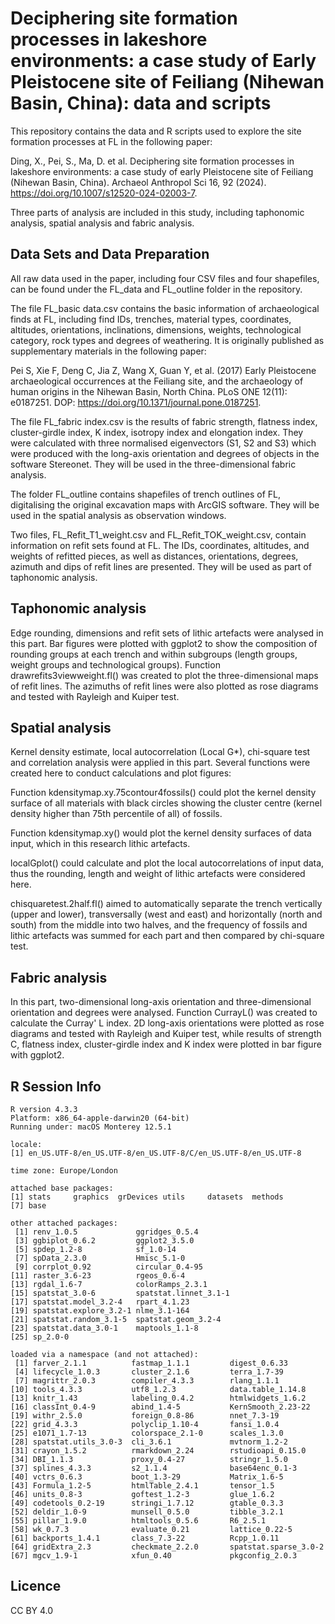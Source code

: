 # Deciphering site formation processes in lakeshore environments: a case study of Early Pleistocene site of Feiliang (Nihewan Basin, China): data and scripts

This repository contains the data and R scripts used to explore the site formation processes at FL in the following paper:

Ding, X., Pei, S., Ma, D. et al. Deciphering site formation processes in lakeshore environments: a case study of early Pleistocene site of Feiliang (Nihewan Basin, China). Archaeol Anthropol Sci 16, 92 (2024). https://doi.org/10.1007/s12520-024-02003-7.

Three parts of analysis are included in this study, including taphonomic analysis, spatial analysis and fabric analysis.

## Data Sets and Data Preparation

All raw data used in the paper, including four CSV files and four shapefiles, can be found under the FL_data and FL_outline folder in the repository.

The file FL_basic data.csv contains the basic information of archaeological finds at FL, including find IDs, trenches, material types, coordinates, altitudes, orientations, inclinations, dimensions, weights, technological category, rock types and degrees of weathering. It is originally published as supplementary materials in the following paper:

Pei S, Xie F, Deng C, Jia Z, Wang X, Guan Y, et al. (2017) Early Pleistocene archaeological occurrences at the Feiliang site, and the archaeology of human origins in the Nihewan Basin, North China. PLoS ONE 12(11): e0187251. DOP: <https://doi.org/10.1371/journal.pone.0187251>.

The file FL_fabric index.csv is the results of fabric strength, flatness index, cluster-girdle index, K index, isotropy index and elongation index. They were calculated with three normalised eigenvectors (S1, S2 and S3) which were produced with the long-axis orientation and degrees of objects in the software Stereonet. They will be used in the three-dimensional fabric analysis.

The folder FL_outline contains shapefiles of trench outlines of FL, digitalising the original excavation maps with ArcGIS software. They will be used in the spatial analysis as observation windows.

Two files, FL_Refit_T1_weight.csv and FL_Refit_TOK_weight.csv, contain information on refit sets found at FL. The IDs, coordinates, altitudes, and weights of refitted pieces, as well as distances, orientations, degrees, azimuth and dips of refit lines are presented. They will be used as part of taphonomic analysis.

## Taphonomic analysis

Edge rounding, dimensions and refit sets of lithic artefacts were analysed in this part. Bar figures were plotted with ggplot2 to show the composition of rounding groups at each trench and within subgroups (length groups, weight groups and technological groups). Function drawrefits3viewweight.fl() was created to plot the three-dimensional maps of refit lines. The azimuths of refit lines were also plotted as rose diagrams and tested with Rayleigh and Kuiper test.

## Spatial analysis

Kernel density estimate, local autocorrelation (Local G\*), chi-square test and correlation analysis were applied in this part. Several functions were created here to conduct calculations and plot figures:

Function kdensitymap.xy.75contour4fossils() could plot the kernel density surface of all materials with black circles showing the cluster centre (kernel density higher than 75th percentile of all) of fossils.

Function kdensitymap.xy() would plot the kernel density surfaces of data input, which in this research lithic artefacts.

localGplot() could calculate and plot the local autocorrelations of input data, thus the rounding, length and weight of lithic artefacts were considered here.

chisquaretest.2half.fl() aimed to automatically separate the trench vertically (upper and lower), transversally (west and east) and horizontally (north and south) from the middle into two halves, and the frequency of fossils and lithic artefacts was summed for each part and then compared by chi-square test.

## Fabric analysis

In this part, two-dimensional long-axis orientation and three-dimensional orientation and degrees were analysed. Function CurrayL() was created to calculate the Curray' L index. 2D long-axis orientations were plotted as rose diagrams and tested with Rayleigh and Kuiper test, while results of strength C, flatness index, cluster-girdle index and K index were plotted in bar figure with ggplot2.

## R Session Info

```         
R version 4.3.3
Platform: x86_64-apple-darwin20 (64-bit)
Running under: macOS Monterey 12.5.1

locale:
[1] en_US.UTF-8/en_US.UTF-8/en_US.UTF-8/C/en_US.UTF-8/en_US.UTF-8

time zone: Europe/London

attached base packages:
[1] stats     graphics  grDevices utils     datasets  methods  
[7] base     

other attached packages:
 [1] renv_1.0.5             ggridges_0.5.4        
 [3] ggbiplot_0.6.2         ggplot2_3.5.0         
 [5] spdep_1.2-8            sf_1.0-14             
 [7] spData_2.3.0           Hmisc_5.1-0           
 [9] corrplot_0.92          circular_0.4-95       
[11] raster_3.6-23          rgeos_0.6-4           
[13] rgdal_1.6-7            colorRamps_2.3.1      
[15] spatstat_3.0-6         spatstat.linnet_3.1-1 
[17] spatstat.model_3.2-4   rpart_4.1.23          
[19] spatstat.explore_3.2-1 nlme_3.1-164          
[21] spatstat.random_3.1-5  spatstat.geom_3.2-4   
[23] spatstat.data_3.0-1    maptools_1.1-8        
[25] sp_2.0-0              

loaded via a namespace (and not attached):
 [1] farver_2.1.1          fastmap_1.1.1         digest_0.6.33      
 [4] lifecycle_1.0.3       cluster_2.1.6         terra_1.7-39       
 [7] magrittr_2.0.3        compiler_4.3.3        rlang_1.1.1        
[10] tools_4.3.3           utf8_1.2.3            data.table_1.14.8  
[13] knitr_1.43            labeling_0.4.2        htmlwidgets_1.6.2  
[16] classInt_0.4-9        abind_1.4-5           KernSmooth_2.23-22 
[19] withr_2.5.0           foreign_0.8-86        nnet_7.3-19        
[22] grid_4.3.3            polyclip_1.10-4       fansi_1.0.4        
[25] e1071_1.7-13          colorspace_2.1-0      scales_1.3.0       
[28] spatstat.utils_3.0-3  cli_3.6.1             mvtnorm_1.2-2      
[31] crayon_1.5.2          rmarkdown_2.24        rstudioapi_0.15.0  
[34] DBI_1.1.3             proxy_0.4-27          stringr_1.5.0      
[37] splines_4.3.3         s2_1.1.4              base64enc_0.1-3    
[40] vctrs_0.6.3           boot_1.3-29           Matrix_1.6-5       
[43] Formula_1.2-5         htmlTable_2.4.1       tensor_1.5         
[46] units_0.8-3           goftest_1.2-3         glue_1.6.2         
[49] codetools_0.2-19      stringi_1.7.12        gtable_0.3.3       
[52] deldir_1.0-9          munsell_0.5.0         tibble_3.2.1       
[55] pillar_1.9.0          htmltools_0.5.6       R6_2.5.1           
[58] wk_0.7.3              evaluate_0.21         lattice_0.22-5     
[61] backports_1.4.1       class_7.3-22          Rcpp_1.0.11        
[64] gridExtra_2.3         checkmate_2.2.0       spatstat.sparse_3.0-2
[67] mgcv_1.9-1            xfun_0.40             pkgconfig_2.0.3      
```
## Licence
CC BY 4.0
